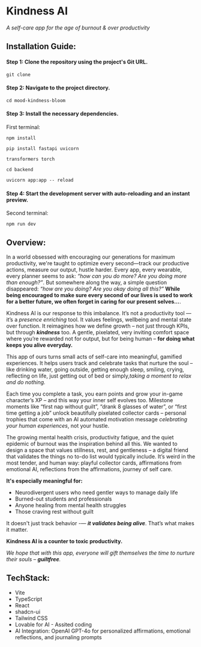 # Kindness AI
_A self-care app for the age of burnout & over productivity_

## Installation Guide:

#### Step 1: Clone the repository using the project's Git URL.
```
git clone 
```
#### Step 2: Navigate to the project directory.
```
cd mood-kindness-bloom
```

#### Step 3: Install the necessary dependencies.
First terminal:
```
npm install
```
```
pip install fastapi uvicorn
```
```
transformers torch
```
```
cd backend
```
```
uvicorn app:app -- reload
```

#### Step 4: Start the development server with auto-reloading and an instant preview.
Second terminal:
  ```
  npm run dev
  ```

## Overview:

In a world obsessed with encouraging our generations for maximum productivity, we're taught to optimize every second—track our productive actions, measure our output, hustle harder. 
Every app, every wearable, every planner seems to ask: _“how can you do more? Are you doing more than enough?”_. But somewhere along the way, a simple question disappeared: _“how are you doing? Are you okay doing all this?”_ **While being encouraged to make sure every second of our lives is used to work for a better future, we often forget in caring for our present selves…**.

Kindness AI is our response to this imbalance. It’s not a productivity tool — it’s a _presence enriching_ tool. It values feelings, wellbeing and mental state over function. It reimagines how we define growth – not just through KPIs, but through **_kindness_** too. A gentle, pixelated, very inviting comfort space where you’re rewarded not for output, but for being human – **for doing what keeps you alive everyday.**

This app of ours turns small acts of self-care into meaningful, gamified experiences. It helps users track and celebrate tasks that nurture the soul – like drinking water, going outside, getting enough sleep, smiling, crying, reflecting on life, just getting out of bed or simply,_taking a moment to relax and do nothing._

Each time you complete a task, you earn points and grow your in-game character’s XP – and this way your inner self evolves too. Milestone moments like “first nap without guilt”, “drank 8 glasses of water”, or “first time getting a job” unlock beautifully pixelated collector cards – personal trophies that come with an AI automated motivation message _celebrating your human experiences_, not your hustle.

The growing mental health crisis, productivity fatigue, and the quiet epidemic of burnout was the inspiration behind all this. We wanted to design a space that values stillness, rest, and gentleness – a digital friend that validates the things no to-do list would typically include. 
It’s weird in the most tender, and human way: playful collector cards, affirmations from emotional AI, reflections from the affirmations, journey of self care.

**It's especially meaningful for:**
- Neurodivergent users who need gentler ways to manage daily life
- Burned-out students and professionals
- Anyone healing from mental health struggles
- Those craving rest without guilt

It doesn't just track behavior -— **_it validates being alive_**. That’s what makes it matter.

**Kindness AI is a counter to toxic productivity.**

_We hope that with this app, everyone will gift themselves the time to nurture their souls –  **guiltfree**._

## TechStack: 
- Vite
- TypeScript
- React
- shadcn-ui
- Tailwind CSS
- Lovable for AI - Assited coding
- AI Integration: OpenAI GPT-4o for personalized affirmations, emotional reflections, and journaling prompts
